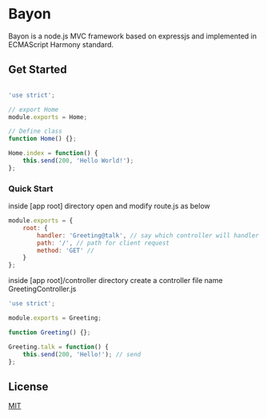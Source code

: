 Bayon
=================

Bayon is a node.js MVC framework based on expressjs and implemented in ECMAScript Harmony standard.

Get Started
-----------
```js

'use strict';

// export Home
module.exports = Home;

// Define class
function Home() {};

Home.index = function() {
    this.send(200, 'Hello World!');
};

```


### Quick Start

inside [app root] directory open and modify route.js as below

```js
module.exports = {
    root: {
        handler: 'Greeting@talk', // say which controller will handler this
        path: '/', // path for client request
        method: 'GET' //
    }
};
```

inside [app root]/controller directory create a controller file name GreetingController.js

```js
'use strict';

module.exports = Greeting;

function Greeting() {};

Greeting.talk = function() {
    this.send(200, 'Hello!'); // send 
};

```


License
-----------
[MIT](LICENSE)